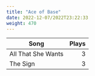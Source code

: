 ```yaml
---
title: "Ace of Base"
date: 2022-12-07/2022T23:22:33
weight: 470
---
```




 Song | Plays 
----- | -----:
All That She Wants | 3
The Sign | 3
